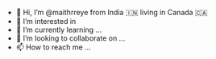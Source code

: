 - 👋 Hi, I’m @maithrreye from India :india: living in Canada :canada:
- 👀 I’m interested in 
- 🌱 I’m currently learning ...
- 💞️ I’m looking to collaborate on ...
- 📫 How to reach me ...

<!---
maithrreye/maithrreye is a ✨ special ✨ repository because its `README.md` (this file) appears on your GitHub profile.
You can click the Preview link to take a look at your changes.
--->

